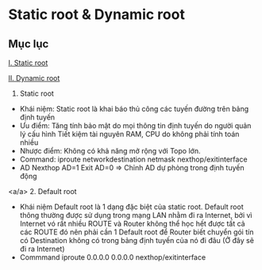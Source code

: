 # Static root & Dynamic root

## Mục lục
[I. Static root](#staticroot)

[II. Dynamic root](#dynamicroot)

<a name="staticroot"></a>
1. Static root
- Khái niệm:
Static root là khai báo thủ công các tuyến đường trên bảng định tuyến
- Ưu điểm:
Tăng tính bảo mật do mọi thông tin định tuyến do người quản lý cấu hình
Tiết kiệm tài nguyên RAM, CPU do không phải tính toán nhiều
- Nhược điểm:
Không có khả năng mở rộng với Topo lớn.
- Command:
iproute networkdestination netmask nexthop/exitinterface
- AD
Nexthop AD=1
Exit AD=0
=> Chỉnh AD dự phòng trong định tuyến động

<a name="dynamicroot"><a/a>
2. Default root
- Khái niệm
Default root là 1 dạng đặc biệt của static root. Default root thông thường được sử dụng trong mạng LAN nhằm đi ra Internet, bởi vì Internet vó rất nhiều ROUTE và Router không thể học hết được tất cả các ROUTE đó nên phải cần 1 Default root để Router biết chuyển gói tín có Destination không có trong bảng định tuyến của nó đi đâu (Ở đây sẽ đi ra Internet)
- Commmand
iproute 0.0.0.0 0.0.0.0 nexthop/exitinterface
